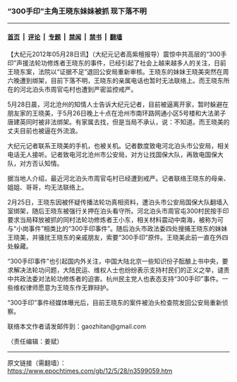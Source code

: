 ### “300手印”主角王晓东妹妹被抓  现下落不明

---

#### [首页](../../../..?n3599059) &nbsp;|&nbsp; [评论](../../../../../epoch-comment?n3599059) &nbsp;|&nbsp; [专题](../../../../../epoch-special?n3599059) &nbsp;|&nbsp; [禁闻](../../../../../epoch-news?n3599059) &nbsp;|&nbsp; [禁书](../../../../../books?n3599059) &nbsp;|&nbsp; [翻墙](https://github.com/gfw-breaker/nogfw/blob/master/README.md?n3599059)


<div class="post_content" id="artbody" itemprop="articleBody">
 <!-- article content begin -->
 <p>
  【大纪元2012年05月28日讯】（大纪元记者高紫檀报导）震惊中共高层的“300手印”声援法轮功修炼者王晓东的事件，已经引起了社会上越来越多人的关注，日前王晓东案，法院以“证据不足”退回公安局重新审核。王晓东的妹妹王晓美突然在周六晚遭到绑架，目前下落不明，王晓东的亲属电话也暂时无法联络上。而王晓东所在的河北泊头市周官屯村也遭到严密监控戒严。
 </p>
 <p>
  5月28日晨，河北沧州的知情人士告诉大纪元记者，目前被逼离开家，暂时躲避在朋友家的王晓美，于5月26日晚上十点在沧州市南环路网通小区5号楼和大法弟子唐建英同时被非法绑架。有家属去找，但是当局不承认，说：不知道。而王晓美的丈夫目前也被逼在外流浪。
 </p>
 <p>
  大纪元记者联系王晓美的手机，也被关机。记者数度致电河北泊头市公安局，相关电话无人接听。记者致电河北沧州市公安局，对方让找国保大队，再致电国保大队，对方否认知情。
 </p>
 <p>
  据当地人介绍，最近河北泊头市周官屯村已经遭到戒严。记者联络王晓东的母亲、姐姐、哥哥，均无法联络上。
 </p>
 <p>
  2月25日，王晓东因被怀疑传播法轮功真相资料，遭泊头市公安局国保大队翻墙入室绑架，随后王晓东被强行关押在泊头看守所。河北泊头市周官屯300村民按手印要求当局释放被抓的同村法轮功修炼者王小东，相关材料震动中南海，被称为可与“小岗事件”相类比的“300手印事件”。随后泊头市政法委四处搜捕王晓东的妹妹王晓美，并骚扰王晓东的亲戚朋友，索要“300手印”原件。王晓美此前一直在外四处躲藏。
 </p>
 <p>
  “300手印事件”也引起国内外关注，中国大陆北京一些知识份子酝酿上书中央，要求解决法轮功问题，大陆民运、维权人士也纷纷表示支持村民们的正义之举，谴责中共政法委对法轮功修炼者的迫害。杭州民主党人也表态支持“300手印”事件。一些维权律师愿意为王晓东作无罪辩护。
 </p>
 <p>
  “300手印”事件经媒体曝光后，目前王晓东的案件被泊头检查院发回公安局重新侦察。
 </p>
 <p>
  联络本文作者请发邮件到：gaozhitan@gmail.com
 </p>
 <p>
  （责任编辑：姜斌）
 </p>
 <!-- article content end -->
 <div id="below_article_ad">
 </div>
</div>


---

原文链接（需翻墙）：https://www.epochtimes.com/gb/12/5/28/n3599059.htm